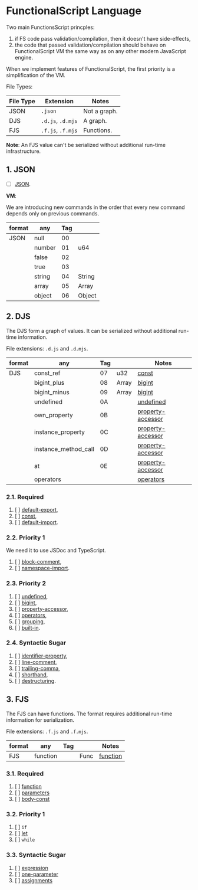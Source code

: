 # FunctionalScript Language

Two main FunctionsScript princples:
1. if FS code pass validation/compilation, then it doesn't have side-effects,
2. the code that passed validation/compilation should behave on FunctionalScript VM the same way as on any other modern JavaScript engine. 

When we implement features of FunctionalScript, the first priority is a simplification of the VM. 

File Types:

|File Type|Extension        |Notes       |
|---------|-----------------|------------|
|JSON     |`.json`          |Not a graph.|
|DJS      |`.d.js`, `.d.mjs`|A graph.    |
|FJS      |`.f.js`, `.f.mjs`|Functions.  |

**Note**: An FJS value can't be serialized without additional run-time infrastructure.

## 1. JSON

- [ ] [JSON](./1000-json.md).

**VM**:

We are introducing new commands in the order that every new command depends only on previous commands.

|format|any           |Tag|          |
|------|--------------|---|----------|
|JSON  |null          | 00|          |
|      |number        | 01|u64       |
|      |false         | 02|          |
|      |true          | 03|          |
|      |string        | 04|String    |
|      |array         | 05|Array<Any>|
|      |object        | 06|Object    |

## 2. DJS

The DJS form a graph of values. It can be serialized without additional run-time information.

File extensions: `.d.js` and `.d.mjs`.

|format|any                     |Tag|          |Notes                                           |
|------|------------------------|---|----------|------------------------------------------------|
|DJS   |const_ref               | 07|u32       |[const](./2120-const.md)                        |
|      |bigint_plus             | 08|Array<u64>|[bigint](./2320-bigint.md)                      |
|      |bigint_minus            | 09|Array<u64>|[bigint](./2320-bigint.md)                      |
|      |undefined               | 0A|          |[undefined](./2310-undefined.md)                |
|      |own_property            | 0B|          |[property-accessor](./2330-property-accessor.md)|
|      |instance_property       | 0C|          |[property-accessor](./2330-property-accessor.md)|
|      |instance_method_call    | 0D|          |[property-accessor](./2330-property-accessor.md)|
|      |at                      | 0E|          |[property-accessor](./2330-property-accessor.md)|
|      |operators               |   |          |[operators](./2340-operators.md)                |

### 2.1. Required

1. [ ] [default-export](./2110-default-export.md),
2. [ ] [const](./2120-const.md),
3. [ ] [default-import](./2130-default-import.md).

### 2.2. Priority 1

We need it to use JSDoc and TypeScript.

1. [ ] [block-comment](./2210-block-comment.md),
2. [ ] [namespace-import](./2220-namespace-import.md).

### 2.3. Priority 2

1. [ ] [undefined](./2310-undefined.md),
2. [ ] [bigint](./2320-bigint.md),
3. [ ] [property-accessor](./2330-property-accessor.md),
4. [ ] [operators](./2340-operators.md),
5. [ ] [grouping](./2350-grouping.md),
6. [ ] [built-in](./2360-built-in.md).

### 2.4. Syntactic Sugar

1. [ ] [identifier-property](./2410-identifier-property.md),
2. [ ] [line-comment](./2420-line-comment.md),
3. [ ] [trailing-comma](./2430-trailing-comma.md),
4. [ ] [shorthand](./2440-shorthand.md),
5. [ ] [destructuring](./2450-destructuring.md).

## 3. FJS

The FJS can have functions. The format requires additional run-time information for serialization.

File extensions: `.f.js` and `.f.mjs`.

|format|any     |Tag|    |Notes                           |
|------|--------|---|----|--------------------------------|
|FJS   |function|   |Func|[function](./3110-function.md)  |

### 3.1. Required

1. [ ] [function](./3110-function.md)
2. [ ] [parameters](./3120-parameters.md)
3. [ ] [body-const](./3130-body-const.md)

### 3.2. Priority 1

1. [ ] `if`
2. [ ] [let](./3220-let.md)
3. [ ] `while`

### 3.3. Syntactic Sugar

1. [ ] [expression](./3210-expression.md)
2. [ ] [one-parameter](./3220-one-parameter.md)
3. [ ] [assignments](./3330-assignments.md)
